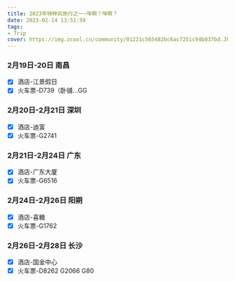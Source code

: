 ```yaml
---
title: 2023年特种兵旅行之一-咩啊？咩啊？
date: 2023-02-14 13:51:59
tags:
- Trip
cover: https://img.zcool.cn/community/01221c565482bc6ac7251c94b037bd.JPG@2o.jpg
---
```

### 2月19日-20日 南昌
- [x] 酒店-江景假日
- [x] 火车票-D739（卧铺...GG

### 2月20日-2月21日 深圳
- [x] 酒店-迪富
- [x] 火车票-G2741

### 2月21日-2月24日 广东
- [x] 酒店-广东大厦
- [x] 火车票-G6516

### 2月24日-2月26日 阳朔
- [x] 酒店-喜糖
- [x] 火车票-G1762

### 2月26日-2月28日 长沙
- [x] 酒店-国金中心
- [x] 火车票-D8262 G2066 G80
